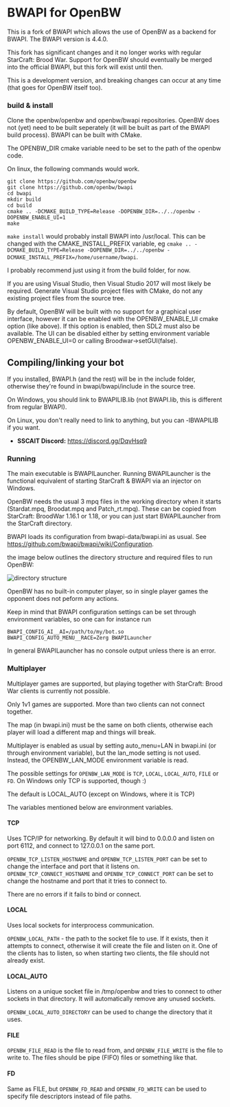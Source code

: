 # BWAPI for OpenBW

This is a fork of BWAPI which allows the use of OpenBW as a backend for BWAPI.
The BWAPI version is 4.4.0.

This fork has significant changes and it no longer works with regular StarCraft: Brood War. Support for OpenBW should eventually be merged into the official BWAPI, but this fork will exist until then.

This is a development version, and breaking changes can occur at any time (that goes for OpenBW itself too).

### build & install

Clone the openbw/openbw and openbw/bwapi repositories.
OpenBW does not (yet) need to be built seperately (it will be built as part of the BWAPI build process).
BWAPI can be built with CMake.

The OPENBW_DIR cmake variable need to be set to the path of the openbw code.

On linux, the following commands would work.
```
git clone https://github.com/openbw/openbw
git clone https://github.com/openbw/bwapi
cd bwapi
mkdir build
cd build
cmake .. -DCMAKE_BUILD_TYPE=Release -DOPENBW_DIR=../../openbw -DOPENBW_ENABLE_UI=1
make
```
`make install` would probably install BWAPI into /usr/local. This can be changed with the CMAKE_INSTALL_PREFIX variable, eg `cmake .. -DCMAKE_BUILD_TYPE=Release -DOPENBW_DIR=../../openbw -DCMAKE_INSTALL_PREFIX=/home/username/bwapi`.

I probably recommend just using it from the build folder, for now.

If you are using Visual Studio, then Visual Studio 2017 will most likely be required.
Generate Visual Studio project files with CMake, do not any existing project files from the source tree.

By default, OpenBW will be built with no support for a graphical user interface, however it can be enabled with the OPENBW_ENABLE_UI cmake option (like above).
If this option is enabled, then SDL2 must also be available.
The UI can be disabled either by setting environment variable OPENBW_ENABLE_UI=0 or calling Broodwar->setGUI(false).

## Compiling/linking your bot

If you installed, BWAPI.h (and the rest) will be in the include folder, otherwise they're found in bwapi/bwapi/include in the source tree.

On Windows, you should link to BWAPILIB.lib (not BWAPI.lib, this is different from regular BWAPI).

On Linux, you don't really need to link to anything, but you can -lBWAPILIB if you want.
* **SSCAIT Discord:**        https://discord.gg/DqvHsq9

### Running

The main executable is BWAPILauncher. Running BWAPILauncher is the functional equivalent of starting StarCraft & BWAPI via an injector on Windows.

OpenBW needs the usual 3 mpq files in the working directory when it starts (Stardat.mpq, Broodat.mpq and Patch_rt.mpq).
These can be copied from StarCraft: BroodWar 1.16.1 or 1.18, or you can just start BWAPILauncher from the StarCraft directory.

BWAPI loads its configuration from bwapi-data/bwapi.ini as usual. See https://github.com/bwapi/bwapi/wiki/Configuration.

the image below outlines the directory structure and required files to run OpenBW:

![directory structure](https://i.imgur.com/c2nE4Go.png)

OpenBW has no built-in computer player, so in single player games the opponent does not peform any actions.

Keep in mind that BWAPI configuration settings can be set through environment variables, so one can for instance run
```
BWAPI_CONFIG_AI__AI=/path/to/my/bot.so BWAPI_CONFIG_AUTO_MENU__RACE=Zerg BWAPILauncher
```

In general BWAPILauncher has no console output unless there is an error.

### Multiplayer

Multiplayer games are supported, but playing together with StarCraft: Brood War clients is currently not possible.

Only 1v1 games are supported. More than two clients can not connect together.

The map (in bwapi.ini) must be the same on both clients, otherwise each player will load a different map and things will break.

Multiplayer is enabled as usual by setting auto_menu=LAN in bwapi.ini (or through environment variable), but the lan_mode setting is not used.
Instead, the OPENBW_LAN_MODE environment variable is read.

The possible settings for `OPENBW_LAN_MODE` is `TCP`, `LOCAL`, `LOCAL_AUTO`, `FILE` or `FD`. On Windows only TCP is supported, though :)

The default is LOCAL_AUTO (except on Windows, where it is TCP)


The variables mentioned below are environment variables.
#### TCP
Uses TCP/IP for networking. By default it will bind to 0.0.0.0 and listen on port 6112, and connect to 127.0.0.1 on the same port.

`OPENBW_TCP_LISTEN_HOSTNAME` and `OPENBW_TCP_LISTEN_PORT` can be set to change the interface and port that it listens on.
`OPENBW_TCP_CONNECT_HOSTNAME` and `OPENBW_TCP_CONNECT_PORT` can be set to change the hostname and port that it tries to connect to.

There are no errors if it fails to bind or connect.

#### LOCAL
Uses local sockets for interprocess communication. 

`OPENBW_LOCAL_PATH` - the path to the socket file to use. If it exists, then it attempts to connect, otherwise it will create the file and listen on it.
One of the clients has to listen, so when starting two clients, the file should not already exist.

#### LOCAL_AUTO
Listens on a unique socket file in /tmp/openbw and tries to connect to other sockets in that directory. It will automatically remove any unused sockets.

`OPENBW_LOCAL_AUTO_DIRECTORY` can be used to change the directory that it uses.

#### FILE
`OPENBW_FILE_READ` is the file to read from, and `OPENBW_FILE_WRITE` is the file to write to. The files should be pipe (FIFO) files or something like that.

#### FD
Same as FILE, but `OPENBW_FD_READ` and `OPENBW_FD_WRITE` can be used to specify file descriptors instead of file paths.

